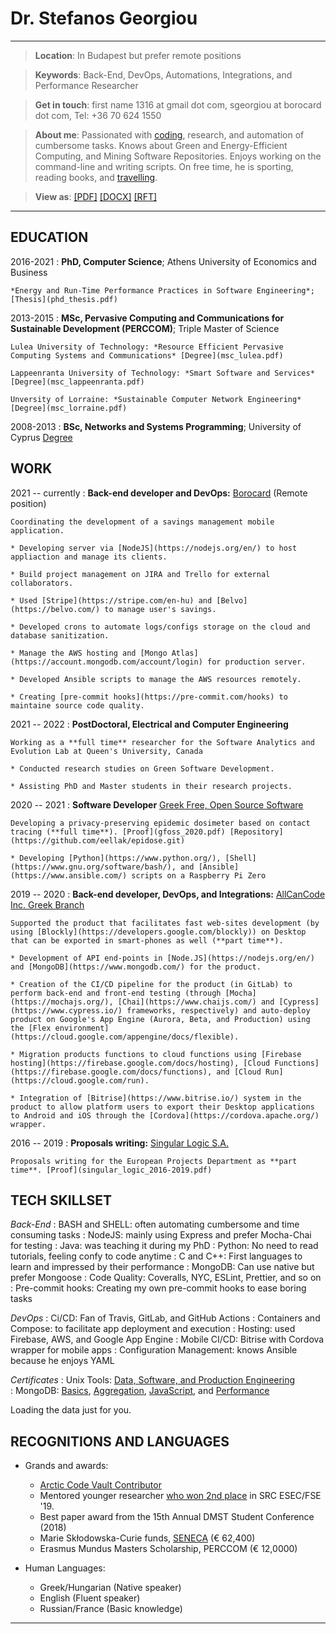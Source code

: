Dr. Stefanos Georgiou
=====================

----

>  **Location**: In Budapest but prefer remote positions

>  **Keywords**:  Back-End, DevOps, Automations, Integrations, and Performance Researcher

>  **Get in touch**: first name 1316 at gmail dot com, sgeorgiou at borocard dot com, Tel: +36 70 624 1550

>  **About me**: Passionated with [coding](https://stefanos1316.github.io/programmers_blog/), research, and automation of cumbersome tasks.
Knows about Green and Energy-Efficient Computing, and Mining Software Repositories. Enjoys working on the command-line and writing scripts.
On free time, he is sporting, reading books, and [travelling](https://stefanos1316.github.io/my_blog/index.html). 

>  **View as**: [[PDF]](index.pdf) [[DOCX]](index.docx) [[RFT]](index.rtf) 

----

EDUCATION
---------
2016-2021
:   **PhD, Computer Science**; Athens University of Economics and Business

    *Energy and Run-Time Performance Practices in Software Engineering*; [Thesis](phd_thesis.pdf)
 

2013-2015
:   **MSc, Pervasive Computing and Communications for Sustainable Development (PERCCOM)**; Triple Master of Science
	
	Lulea University of Technology: *Resource Efficient Pervasive Computing Systems and Communications* [Degree](msc_lulea.pdf)
	
	Lappeenranta University of Technology: *Smart Software and Services* [Degree](msc_lappeenranta.pdf)
	
	Unversity of Lorraine: *Sustainable Computer Network Engineering* [Degree](msc_lorraine.pdf)

2008-2013
:   **BSc, Networks and Systems Programming**; University of Cyprus  [Degree](bsc_cyprus.pdf)


WORK
----
2021 -- currently
:   **Back-end developer and DevOps:** [Borocard](http://www.borocard.com/) (Remote position)

    Coordinating the development of a savings management mobile application.

    * Developing server via [NodeJS](https://nodejs.org/en/) to host appliaction and manage its clients.

    * Build project management on JIRA and Trello for external collaborators.

    * Used [Stripe](https://stripe.com/en-hu) and [Belvo](https://belvo.com/) to manage user's savings.

    * Developed crons to automate logs/configs storage on the cloud and database sanitization.

    * Manage the AWS hosting and [Mongo Atlas](https://account.mongodb.com/account/login) for production server.
	
    * Developed Ansible scripts to manage the AWS resources remotely.

    * Creating [pre-commit hooks](https://pre-commit.com/hooks) to maintaine source code quality.

2021 -- 2022
:   **PostDoctoral, Electrical and Computer Engineering**

    Working as a **full time** researcher for the Software Analytics and Evolution Lab at Queen's University, Canada

    * Conducted research studies on Green Software Development.
    
    * Assisting PhD and Master students in their research projects.

2020 -- 2021
:   **Software Developer** [Greek Free, Open Source Software](https://gfoss.eu/)

    Developing a privacy-preserving epidemic dosimeter based on contact tracing (**full time**). [Proof](gfoss_2020.pdf) [Repository](https://github.com/eellak/epidose.git)
    
    * Developing [Python](https://www.python.org/), [Shell](https://www.gnu.org/software/bash/), and [Ansible](https://www.ansible.com/) scripts on a Raspberry Pi Zero

2019 -- 2020
:   **Back-end developer, DevOps, and Integrations:** [AllCanCode Inc. Greek Branch](https://www.allcancode.com/)

    Supported the product that facilitates fast web-sites development (by using [Blockly](https://developers.google.com/blockly)) on Desktop that can be exported in smart-phones as well (**part time**).
 
    * Development of API end-points in [Node.JS](https://nodejs.org/en/) and [MongoDB](https://www.mongodb.com/) for the product.

    * Creation of the CI/CD pipeline for the product (in GitLab) to perform back-end and front-end testing (through [Mocha](https://mochajs.org/), [Chai](https://www.chaijs.com/) and [Cypress](https://www.cypress.io/) frameworks, respectively) and auto-deploy product on Google's App Engine (Aurora, Beta, and Production) using the [Flex environment](https://cloud.google.com/appengine/docs/flexible).

    * Migration products functions to cloud functions using [Firebase hosting](https://firebase.google.com/docs/hosting), [Cloud Functions](https://firebase.google.com/docs/functions), and [Cloud Run](https://cloud.google.com/run).

    * Integration of [Bitrise](https://www.bitrise.io/) system in the product to allow platform users to export their Desktop applications to Android and iOS through the [Cordova](https://cordova.apache.org/) wrapper.

2016 -- 2019
:   **Proposals writing:** [Singular Logic S.A.](https://portal.singularlogic.eu/en)

    Proposals writing for the European Projects Department as **part time**. [Proof](singular_logic_2016-2019.pdf)


TECH SKILLSET
-------------
*Back-End*
:   BASH and SHELL: often automating cumbersome and time consuming tasks
:   NodeJS: mainly using Express and prefer Mocha-Chai for testing
:   Java: was teaching it during my PhD
:   Python: No need to read tutorials, feeling confy to code anytime
:   C and C++: First languages to learn and impressed by their performance
:   MongoDB: Can use native but prefer Mongoose
:   Code Quality: Coveralls, NYC, ESLint, Prettier, and so on
:   Pre-commit hooks: Creating my own pre-commit hooks to ease boring tasks

*DevOps*
:   Ci/CD: Fan of Travis, GitLab, and GitHub Actions
:   Containers and Compose: to facilitate app deployment and execution 
:   Hosting: used Firebase, AWS, and Google App Engine
:   Mobile CI/CD: Bitrise with Cordova wrapper for mobile apps
:   Configuration Management: knows Ansible because he enjoys YAML

*Certificates*
:  Unix Tools: [Data, Software, and Production Engineering](unix_tools_edx.pdf)               
:  MongoDB: [Basics](mongodb_m001.pdf), [Aggregation](mongodb_m121.pdf), [JavaScript](mongodb_m220.pdf), and [Performance](mongodb_m201.pdf)
                   
<script
  src="https://unpkg.com/github-calendar@latest/dist/github-calendar.min.js"
></script>

<link
   rel="stylesheet"
   href="https://unpkg.com/github-calendar@latest/dist/github-calendar-responsive.css"
/>

<div class="calendar">
    Loading the data just for you.
</div>

<script>
    GitHubCalendar(".calendar", "stefanos1316", { responsive: true });
</script>


RECOGNITIONS AND LANGUAGES
--------------------------------------------
* Grands and awards:
     * [Arctic Code Vault Contributor](arctic_code_contributor.jpg)
     * Mentored younger researcher [who won 2nd place](fse19.pdf) in SRC ESEC/FSE '19.
     * Best paper award from the 15th Annual DMST Student Conference (2018)
     * Marie Skłodowska-Curie funds, [SENECA](https://portal.singularlogic.eu/en/eu-project/12374/seneca) (€ 62,400)
     * Erasmus Mundus Masters Scholarship, PERCCOM (€ 12,0000)

* Human Languages:
     * Greek/Hungarian (Native speaker)
     * English (Fluent speaker)
     * Russian/France (Basic knowledge)

------------------------------------------
